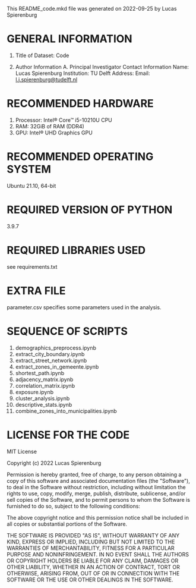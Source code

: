 This README_code.mkd file was generated on 2022-09-25 by Lucas Spierenburg

# GENERAL INFORMATION

1. Title of Dataset: Code

2. Author Information
	A. Principal Investigator Contact Information
		Name: Lucas Spierenburg
		Institution: TU Delft
		Address: 
		Email: l.j.spierenburg@tudelft.nl

# RECOMMENDED HARDWARE

1. Processor: Intel® Core™ i5-10210U CPU
2. RAM: 32GiB of RAM (DDR4)
3. GPU: Intel® UHD Graphics GPU

# RECOMMENDED OPERATING SYSTEM

Ubuntu 21.10, 64-bit

# REQUIRED VERSION OF PYTHON

3.9.7

# REQUIRED LIBRARIES USED

see requirements.txt

# EXTRA FILE

parameter.csv specifies some parameters used in the analysis.

# SEQUENCE OF SCRIPTS

1. demographics_preprocess.ipynb
2. extract_city_boundary.ipynb
3. extract_street_network.ipynb
4. extract_zones_in_gemeente.ipynb
5. shortest_path.ipynb
6. adjacency_matrix.ipynb
7. correlation_matrix.ipynb
8. exposure.ipynb
9. cluster_analysis.ipynb
10. descriptive_stats.ipynb
11. combine_zones_into_municipalities.ipynb


# LICENSE FOR THE CODE

MIT License

Copyright (c) 2022 Lucas Spierenburg

Permission is hereby granted, free of charge, to any person obtaining a copy
of this software and associated documentation files (the "Software"), to deal
in the Software without restriction, including without limitation the rights
to use, copy, modify, merge, publish, distribute, sublicense, and/or sell
copies of the Software, and to permit persons to whom the Software is
furnished to do so, subject to the following conditions:

The above copyright notice and this permission notice shall be included in all
copies or substantial portions of the Software.

THE SOFTWARE IS PROVIDED "AS IS", WITHOUT WARRANTY OF ANY KIND, EXPRESS OR
IMPLIED, INCLUDING BUT NOT LIMITED TO THE WARRANTIES OF MERCHANTABILITY,
FITNESS FOR A PARTICULAR PURPOSE AND NONINFRINGEMENT. IN NO EVENT SHALL THE
AUTHORS OR COPYRIGHT HOLDERS BE LIABLE FOR ANY CLAIM, DAMAGES OR OTHER
LIABILITY, WHETHER IN AN ACTION OF CONTRACT, TORT OR OTHERWISE, ARISING FROM,
OUT OF OR IN CONNECTION WITH THE SOFTWARE OR THE USE OR OTHER DEALINGS IN THE
SOFTWARE.
